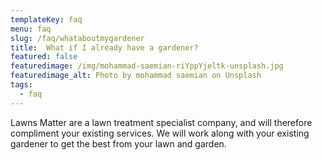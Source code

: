 ```yaml
---
templateKey: faq
menu: faq
slug: /faq/whataboutmygardener
title:  What if I already have a gardener?
featured: false
featuredimage: /img/mohammad-saemian-riYppYjeltk-unsplash.jpg
featuredimage_alt: Photo by mohammad saemian on Unsplash
tags:
  - faq
---
```


Lawns Matter are a lawn treatment specialist company, and will therefore compliment your existing services. We will work along with your existing gardener to get the best from your lawn and garden.